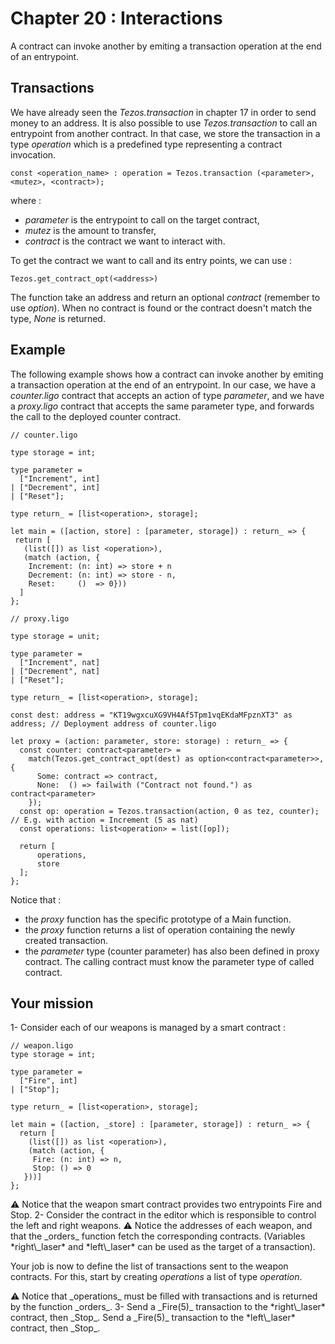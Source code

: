 # Chapter 20 : Interactions

<light />

<dialog character="alien">red alert the humans are here battle station surrender dirty humans or die we are the master of this universe and we will easily destroy you hahahaha</dialog>

A contract can invoke another by emiting a transaction operation at the end of an entrypoint.

## Transactions

We have already seen the _Tezos.transaction_ in chapter 17 in order to send money to an address. It is also possible to use _Tezos.transaction_ to call an entrypoint from another contract. In that case, we store the transaction in a type _operation_ which is a predefined type representing a contract invocation.

```
const <operation_name> : operation = Tezos.transaction (<parameter>, <mutez>, <contract>);
```

where :

- _parameter_ is the entrypoint to call on the target contract,
- _mutez_ is the amount to transfer,
- _contract_ is the contract we want to interact with.

To get the contract we want to call and its entry points, we can use :

```
Tezos.get_contract_opt(<address>)
```

The function take an address and return an optional _contract_ (remember to use _option_). When no contract is found or the contract doesn't match the type, _None_ is returned.

## Example

The following example shows how a contract can invoke another by emiting a transaction operation at the end of an entrypoint.
In our case, we have a _counter.ligo_ contract that accepts an action of type _parameter_, and we have a _proxy.ligo_ contract that accepts the same parameter type, and forwards the call to the deployed counter contract.

```
// counter.ligo

type storage = int;

type parameter =
  ["Increment", int]
| ["Decrement", int]
| ["Reset"];

type return_ = [list<operation>, storage];

let main = ([action, store] : [parameter, storage]) : return_ => {
 return [
   (list([]) as list <operation>),
   (match (action, {
    Increment: (n: int) => store + n
    Decrement: (n: int) => store - n,
    Reset:     ()  => 0}))
  ]
};
```

```
// proxy.ligo

type storage = unit;

type parameter =
  ["Increment", nat]
| ["Decrement", nat]
| ["Reset"];

type return_ = [list<operation>, storage];

const dest: address = "KT19wgxcuXG9VH4Af5Tpm1vqEKdaMFpznXT3" as address; // Deployment address of counter.ligo

let proxy = (action: parameter, store: storage) : return_ => {
  const counter: contract<parameter> =
    match(Tezos.get_contract_opt(dest) as option<contract<parameter>>, {
      Some: contract => contract,
      None:  () => failwith ("Contract not found.") as contract<parameter>
    });
  const op: operation = Tezos.transaction(action, 0 as tez, counter); // E.g. with action = Increment (5 as nat)
  const operations: list<operation> = list([op]);

  return [
      operations,
      store
  ];
};
```

Notice that :

- the _proxy_ function has the specific prototype of a Main function.
- the _proxy_ function returns a list of operation containing the newly created transaction.
- the _parameter_ type (counter parameter) has also been defined in proxy contract. The calling contract must know the parameter type of called contract.

## Your mission

<!-- prettier-ignore -->1- Consider each of our weapons is managed by a smart contract  :

```
// weapon.ligo
type storage = int;

type parameter =
  ["Fire", int]
| ["Stop"];

type return_ = [list<operation>, storage];

let main = ([action, _store] : [parameter, storage]) : return_ => {
  return [
    (list([]) as list <operation>),
    (match (action, {
     Fire: (n: int) => n,
     Stop: () => 0
   }))]
};
```

<!-- prettier-ignore -->⚠️ Notice that the weapon smart contract provides two entrypoints Fire and Stop.

<!-- prettier-ignore -->2- Consider the contract in the editor which is responsible to control the left and right weapons.
<!-- prettier-ignore -->⚠️ Notice the addresses of each weapon, and that the _orders_ function fetch the corresponding contracts. (Variables *right\_laser* and *left\_laser* can be used as the target of a transaction).

Your job is now to define the list of transactions sent to the weapon contracts. For this, start by creating _operations_ a list of type _operation_.

<!-- prettier-ignore -->⚠️ Notice that _operations_ must be filled with transactions and is returned by the function _orders_.

<!-- prettier-ignore -->3- Send a _Fire(5)_ transaction to the *right\_laser* contract, then _Stop_. Send a _Fire(5)_ transaction to the *left\_laser* contract, then _Stop_.
